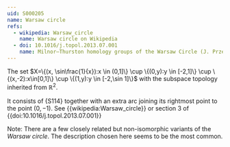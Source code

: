```yaml
---
uid: S000205
name: Warsaw circle
refs:
  - wikipedia: Warsaw_circle
    name: Warsaw circle on Wikipedia
  - doi: 10.1016/j.topol.2013.07.001
    name: Milnor–Thurston homology groups of the Warsaw Circle (J. Przewocki)
---
```


The set $X=\{(x, \sin\frac{1}{x}):x \in (0,1]\} \cup \{(0,y):y \in [-2,1]\} \cup \{(x,-2):x\in[0,1]\} \cup \{(1,y):y \in [-2,\sin 1]\}$ with the subspace topology inherited from $\mathbb{R}^2$.

It consists of {S114} together with an extra arc joining its rightmost point to the point $(0,-1)$.
See {{wikipedia:Warsaw_circle}} or section 3 of {{doi:10.1016/j.topol.2013.07.001}}

Note: There are a few closely related but non-isomorphic variants of the *Warsaw circle*.
The description chosen here seems to be the most common.
